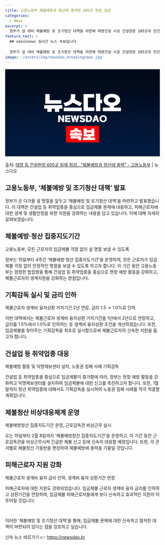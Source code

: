 ```yaml
---
title: 고용노동부 체불예방과 청산에 총력한 605곳 현장 점검
categories:
  - News
excerpt: >
  정부가 설 대비 체불예방 및 조기청산 대책을 마련해 태영건설 시공 건설현장 105곳과 민간건설현장 500곳 …
feature_text: >
  ## seoulnews 실시간 뉴스 속보입니다.

  정부가 설 대비 체불예방 및 조기청산 대책을 마련해 태영건설 시공 건설현장 105곳과 민간건설현장 500곳 …
image: '/assets/img/newsdao_breakingnews.jpg'
---
```


![뉴스다오 속보](/assets/img/newsdao_breakingnews.jpg)

<p>출처: <a href="https://newsdao.kr/2972" rel="dofollow">태영 등 건설현장 605곳 일제 점검…“체불예방과 청산에 총력” - 고용노동부</a> | 뉴스다오</p>

<h2>고용노동부, ‘체불예방 및 조기청산 대책’ 발표</h2>
<p data-ke-size="size16"></p>
정부가 곧 다가올 설 명절을 앞두고 ‘체불예방 및 조기청산 대책’을 마련하고 발표했습니다. 이 대책은 건설업 등 취약업종을 중심으로 임금체불 문제에 대응하고, 피해근로자에 대한 생계 및 생활안정을 위한 지원을 강화하는 내용을 담고 있습니다. 이에 대해 자세히 살펴보겠습니다.

<h2 data-ke-size="size26">체불예방·청산 집중지도기간</h2>
<p data-ke-size="size16">고용노동부, 모든 근로자의 임금체불 걱정 없이 설 명절 보낼 수 있도록</p>
정부는 15일부터 4주간 ‘체불예방·청산 집중지도기간’을 운영하여, 모든 근로자가 임금체불 걱정 없이 안정적인 명절을 보낼 수 있도록 하고자 합니다. 이 기간 동안 고용노동부는 엄정한 법집행을 통해 건설업 등 취약업종을 중심으로 현장 예방 활동을 강화하고, 체불근로자의 생계지원을 강화하는 방침입니다.

<h2 data-ke-size="size26">기획감독 실시 및 금리 인하</h2>
<p data-ke-size="size16">체불근로자 생계비 융자상환 거치기간 2년 연장, 금리 1.5 → 1.0%로 인하</p>
이번 대책에서는 체불근로자 생계비 융자상환 거치기간을 1년에서 2년으로 연장하고, 금리를 1.5%에서 1.0%로 인하하는 등 생계비 융자상환 조건을 개선하였습니다. 또한, 임금체불을 찾아주는 기획감독을 최초로 실시함으로써 체불근로자의 신속한 지원을 돕고자 합니다.

<h2 data-ke-size="size26">건설업 등 취약업종 대응</h2>
<p data-ke-size="size16">체불예방 활동 및 익명제보센터 설치, 노동권 침해 사례 기획감독</p>
건설업 등 취약업종을 중심으로 임금체불이 증가함에 따라, 정부는 현장 예방 활동을 강화하고 익명제보센터를 설치하여 임금체불에 대한 신고를 촉진하고자 합니다. 또한, 1월 말까지 청년 취약업종에 대해서도 기획감독을 실시하여 노동권 침해 사례를 적극 척결할 계획입니다.

<h2 data-ke-size="size26">체불청산 비상대응체계 운영</h2>
<p data-ke-size="size16">체불예방청산 집중지도기간 운영, 근로감독관 비상근무 실시</p>
오는 15일부터 2월 8일까지 ‘체불예방청산 집중지도기간’을 운영하고, 이 기간 동안 근로감독관을 비상근무시켜 긴급한 체불 신고 등에 신속히 대응할 예정입니다. 또한, 각 관서별로 체불청산 기동반을 편성하여 체불예방에 총력을 기울일 것입니다.

<h2 data-ke-size="size26">피해근로자 지원 강화</h2>
<p data-ke-size="size16">체불근로자 생계비 융자 금리 인하, 생계비 융자 상환기간 연장</p>
피해근로자에 대한 지원도 강화되었습니다. 임금체불 근로자 생계비 융자 금리를 인하하고 상환기간을 연장하여, 임금체불 피해근로자들에게 보다 신속하고 효과적인 지원이 이루어질 것입니다.

<p data-ke-size="size16">&nbsp;</p>
이러한 ‘체불예방 및 조기청산 대책’을 통해, 임금체불 문제에 대한 신속하고 철저한 대책이 마련되어 있다는 점을 강조하고 싶습니다. 

신속 뉴스 바로가기 👉 <a href="https://newsdao.kr" rel="dofollow">https://newsdao.kr</a>


